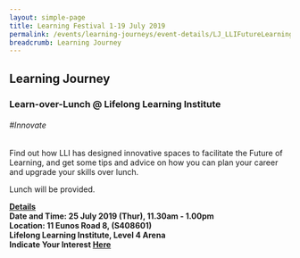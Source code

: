 ```yaml
---
layout: simple-page
title: Learning Festival 1-19 July 2019
permalink: /events/learning-journeys/event-details/LJ_LLIFutureLearning
breadcrumb: Learning Journey
---
```


## Learning Journey
### Learn-over-Lunch @ Lifelong Learning Institute

###### _#Innovate_

Find out how LLI has designed innovative spaces to facilitate the Future of Learning, and get some tips and advice on how you can plan your career and upgrade your skills over lunch. 

Lunch will be provided. 

<b><u>Details</u><br>
**Date and Time: 25 July 2019 (Thur), 11.30am - 1.00pm** <br>
**Location: 11 Eunos Road 8, (S408601) <br>Lifelong Learning Institute, Level 4 Arena**<br>
**Indicate Your Interest [Here](https://www.eventbrite.sg/e/learn-over-lunch-lifelong-learning-institute-tickets-63647021956)** <br>
